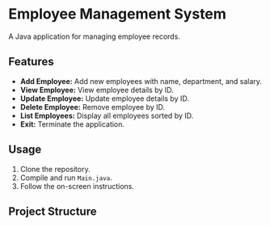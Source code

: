 
# Employee Management System

A Java application for managing employee records.

## Features

- **Add Employee:** Add new employees with name, department, and salary.
- **View Employee:** View employee details by ID.
- **Update Employee:** Update employee details by ID.
- **Delete Employee:** Remove employee by ID.
- **List Employees:** Display all employees sorted by ID.
- **Exit:** Terminate the application.

## Usage

1. Clone the repository.
2. Compile and run `Main.java`.
3. Follow the on-screen instructions.

## Project Structure

